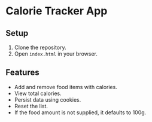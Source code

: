 # Calorie Tracker App

## Setup
1. Clone the repository.
2. Open `index.html` in your browser.

## Features
- Add and remove food items with calories.
- View total calories.
- Persist data using cookies.
- Reset the list.
- If the food amount is not supplied, it defaults to 100g.